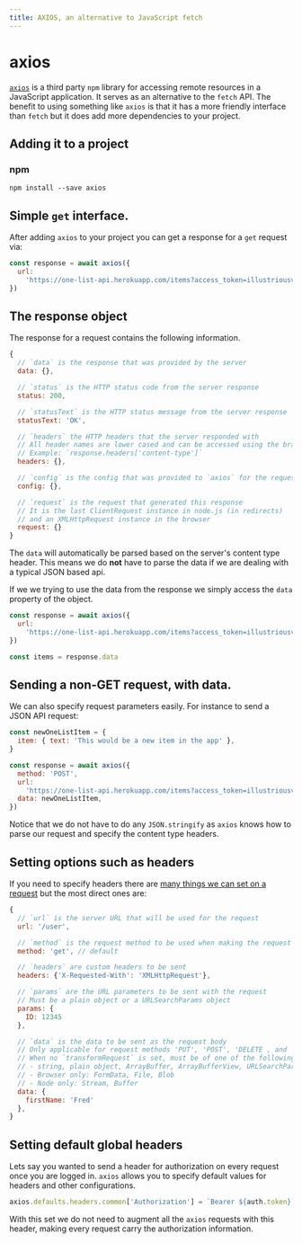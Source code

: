 ```yaml
---
title: AXIOS, an alternative to JavaScript fetch
---
```


# axios

[`axios`](https://github.com/axios/axios) is a third party `npm` library for
accessing remote resources in a JavaScript application. It serves as an
alternative to the `fetch` API. The benefit to using something like `axios` is
that it has a more friendly interface than `fetch` but it does add more
dependencies to your project.

## Adding it to a project

### npm

```shell
npm install --save axios
```

## Simple `get` interface.

After adding `axios` to your project you can get a response for a `get` request
via:

```javascript
const response = await axios({
  url:
    'https://one-list-api.herokuapp.com/items?access_token=illustriousvoyage',
})
```

## The response object

The response for a request contains the following information.

```javascript
{
  // `data` is the response that was provided by the server
  data: {},

  // `status` is the HTTP status code from the server response
  status: 200,

  // `statusText` is the HTTP status message from the server response
  statusText: 'OK',

  // `headers` the HTTP headers that the server responded with
  // All header names are lower cased and can be accessed using the bracket notation.
  // Example: `response.headers['content-type']`
  headers: {},

  // `config` is the config that was provided to `axios` for the request
  config: {},

  // `request` is the request that generated this response
  // It is the last ClientRequest instance in node.js (in redirects)
  // and an XMLHttpRequest instance in the browser
  request: {}
}
```

The `data` will automatically be parsed based on the server's content type
header. This means we do **not** have to parse the data if we are dealing with a
typical JSON based api.

If we we trying to use the data from the response we simply access the `data`
property of the object.

```javascript
const response = await axios({
  url:
    'https://one-list-api.herokuapp.com/items?access_token=illustriousvoyage',
})

const items = response.data
```

## Sending a non-GET request, with data.

We can also specify request parameters easily. For instance to send a JSON API
request:

```javascript
const newOneListItem = {
  item: { text: 'This would be a new item in the app' },
}

const response = await axios({
  method: 'POST',
  url:
    'https://one-list-api.herokuapp.com/items?access_token=illustriousvoyage',
  data: newOneListItem,
})
```

Notice that we do not have to do any `JSON.stringify` as `axios` knows how to
parse our request and specify the content type headers.

## Setting options such as headers

If you need to specify headers there are
[many things we can set on a request](https://github.com/axios/axios#request-config)
but the most direct ones are:

```javascript
{
  // `url` is the server URL that will be used for the request
  url: '/user',

  // `method` is the request method to be used when making the request
  method: 'get', // default

  // `headers` are custom headers to be sent
  headers: {'X-Requested-With': 'XMLHttpRequest'},

  // `params` are the URL parameters to be sent with the request
  // Must be a plain object or a URLSearchParams object
  params: {
    ID: 12345
  },

  // `data` is the data to be sent as the request body
  // Only applicable for request methods 'PUT', 'POST', 'DELETE , and 'PATCH'
  // When no `transformRequest` is set, must be of one of the following types:
  // - string, plain object, ArrayBuffer, ArrayBufferView, URLSearchParams
  // - Browser only: FormData, File, Blob
  // - Node only: Stream, Buffer
  data: {
    firstName: 'Fred'
  },
}
```

## Setting default global headers

Lets say you wanted to send a header for authorization on every request once you
are logged in. `axios` allows you to specify default values for headers and
other configurations.

```javascript
axios.defaults.headers.common['Authorization'] = `Bearer ${auth.token}`
```

With this set we do not need to augment all the `axios` requests with this
header, making every request carry the authorization information.
